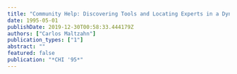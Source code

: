 ```yaml
---
title: "Community Help: Discovering Tools and Locating Experts in a Dynamic Environment"
date: 1995-05-01
publishDate: 2019-12-30T00:58:33.444179Z
authors: ["Carlos Maltzahn"]
publication_types: ["1"]
abstract: ""
featured: false
publication: "*CHI '95*"
---
```


